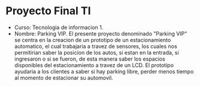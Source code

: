# Proyecto Final TI
- Curso: Tecnologia de informacion 1.
- Nombre: Parking VIP.
El presente proyecto denominado "Parking VIP" se centra en la creacion de un prototipo de un estacionamiento automatico, el cual trabajaria a travez de sensores, los cuales nos permitirian saber la posicion de los autos, si estan en la entrada, si ingresaron o si se fueron, de esta manera saber los espacios disponibles del estacionamiento a travez de un LCD. El prototipo ayudaria a los clientes a saber si hay parking libre, perder menos tiempo al momento de estacionar su automovil.
